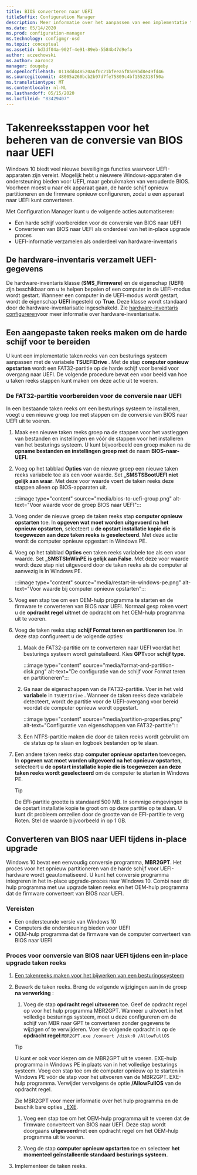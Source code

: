 ```yaml
---
title: BIOS converteren naar UEFI
titleSuffix: Configuration Manager
description: Meer informatie over het aanpassen van een implementatie taken reeks van een besturings systeem om een FAT32-partitie voor te bereiden voor overgang naar UEFI.
ms.date: 05/14/2020
ms.prod: configuration-manager
ms.technology: configmgr-osd
ms.topic: conceptual
ms.assetid: bd3df04a-902f-4e91-89eb-5584b47d9efa
author: aczechowski
ms.author: aaroncz
manager: dougeby
ms.openlocfilehash: 0118dd448520a6f0c21bfeea5f8509bd8e49fd46
ms.sourcegitcommit: 48005a260bcb2b97d7fe75809c4bf1552318f50a
ms.translationtype: MT
ms.contentlocale: nl-NL
ms.lasthandoff: 05/15/2020
ms.locfileid: "83429407"
---
```

# <a name="task-sequence-steps-to-manage-bios-to-uefi-conversion"></a>Takenreeksstappen voor het beheren van de conversie van BIOS naar UEFI

Windows 10 biedt veel nieuwe beveiligings functies waarvoor UEFI-apparaten zijn vereist. Mogelijk hebt u nieuwere Windows-apparaten die ondersteuning bieden voor UEFI, maar gebruikmaken van verouderde BIOS. Voorheen moest u naar elk apparaat gaan, de harde schijf opnieuw partitioneren en de firmware opnieuw configureren, zodat u een apparaat naar UEFI kunt converteren.

Met Configuration Manager kunt u de volgende acties automatiseren:

- Een harde schijf voorbereiden voor de conversie van BIOS naar UEFI
- Converteren van BIOS naar UEFI als onderdeel van het in-place upgrade proces
- UEFI-informatie verzamelen als onderdeel van hardware-inventaris

## <a name="hardware-inventory-collects-uefi-information"></a>De hardware-inventaris verzamelt UEFI-gegevens

De hardware-inventaris klasse (**SMS_Firmware**) en de eigenschap (**UEFI**) zijn beschikbaar om u te helpen bepalen of een computer in de UEFI-modus wordt gestart. Wanneer een computer in de UEFI-modus wordt gestart, wordt de eigenschap **UEFI** ingesteld op **True**. Deze klasse wordt standaard door de hardware-inventarisatie ingeschakeld. Zie [hardware-inventaris configureren](../../core/clients/manage/inventory/configure-hardware-inventory.md)voor meer informatie over hardware-inventarisatie.

## <a name="create-a-custom-task-sequence-to-prepare-the-hard-drive"></a>Een aangepaste taken reeks maken om de harde schijf voor te bereiden

U kunt een implementatie taken reeks van een besturings systeem aanpassen met de variabele **TSUEFIDrive** . Met de stap **computer opnieuw opstarten** wordt een FAT32-partitie op de harde schijf voor bereid voor overgang naar UEFI. De volgende procedure bevat een voor beeld van hoe u taken reeks stappen kunt maken om deze actie uit te voeren.

### <a name="prepare-the-fat32-partition-for-the-conversion-to-uefi"></a>De FAT32-partitie voorbereiden voor de conversie naar UEFI

In een bestaande taken reeks om een besturings systeem te installeren, voegt u een nieuwe groep toe met stappen om de conversie van BIOS naar UEFI uit te voeren.

1. Maak een nieuwe taken reeks groep na de stappen voor het vastleggen van bestanden en instellingen en vóór de stappen voor het installeren van het besturings systeem. U kunt bijvoorbeeld een groep maken na de **opname bestanden en instellingen groep met** de naam **BIOS-naar-UEFI**.

1. Voeg op het tabblad **Opties** van de nieuwe groep een nieuwe taken reeks variabele toe als een voor waarde. Set **_SMSTSBootUEFI niet gelijk aan waar**. Met deze voor waarde voert de taken reeks deze stappen alleen op BIOS-apparaten uit.

    :::image type="content" source="media/bios-to-uefi-group.png" alt-text="Voor waarde voor de groep BIOS naar UEFI":::

1. Voeg onder de nieuwe groep de taken reeks stap **computer opnieuw opstarten** toe. In **opgeven wat moet worden uitgevoerd na het opnieuw opstarten**, selecteert u **de opstart installatie kopie die is toegewezen aan deze taken reeks is geselecteerd**. Met deze actie wordt de computer opnieuw opgestart in Windows PE.

1. Voeg op het tabblad **Opties** een taken reeks variabele toe als een voor waarde. Set **_SMSTSInWinPE is gelijk aan False**. Met deze voor waarde wordt deze stap niet uitgevoerd door de taken reeks als de computer al aanwezig is in Windows PE.

    :::image type="content" source="media/restart-in-windows-pe.png" alt-text="Voor waarde bij computer opnieuw opstarten":::

1. Voeg een stap toe om een OEM-hulp programma te starten en de firmware te converteren van BIOS naar UEFI. Normaal gesp roken voert u de **opdracht regel uit**met de opdracht om het OEM-hulp programma uit te voeren.

1. Voeg de taken reeks stap **schijf Format teren en partitioneren** toe. In deze stap configureert u de volgende opties:

    1. Maak de FAT32-partitie om te converteren naar UEFI voordat het besturings systeem wordt geïnstalleerd. Kies **GPT**voor **schijf type**.

        :::image type="content" source="media/format-and-partition-disk.png" alt-text="De configuratie van de schijf voor Format teren en partitioneren":::

    1. Ga naar de eigenschappen van de FAT32-partitie. Voer in het veld **variabele** in `TSUEFIDrive` . Wanneer de taken reeks deze variabele detecteert, wordt de partitie voor de UEFI-overgang voor bereid voordat de computer opnieuw wordt opgestart.

        :::image type="content" source="media/partition-properties.png" alt-text="Configuratie van eigenschappen van FAT32-partitie":::

    1. Een NTFS-partitie maken die door de taken reeks wordt gebruikt om de status op te slaan en logboek bestanden op te slaan.

1. Een andere taken reeks stap **computer opnieuw opstarten** toevoegen. In **opgeven wat moet worden uitgevoerd na het opnieuw opstarten**, selecteert u **de opstart installatie kopie die is toegewezen aan deze taken reeks wordt geselecteerd** om de computer te starten in Windows PE.

    > [!TIP]
    > De EFI-partitie grootte is standaard 500 MB. In sommige omgevingen is de opstart installatie kopie te groot om op deze partitie op te slaan. U kunt dit probleem omzeilen door de grootte van de EFI-partitie te verg Roten. Stel de waarde bijvoorbeeld in op 1 GB.<!-- SCCMDocs#1024 -->

## <a name="convert-from-bios-to-uefi-during-in-place-upgrade"></a><a name="bkmk_ipu"></a>Converteren van BIOS naar UEFI tijdens in-place upgrade

Windows 10 bevat een eenvoudig conversie programma, **MBR2GPT**. Het proces voor het opnieuw partitioneren van de harde schijf voor UEFI-hardware wordt geautomatiseerd. U kunt het conversie programma integreren in het in-place upgrade-proces naar Windows 10. Combi neer dit hulp programma met uw upgrade taken reeks en het OEM-hulp programma dat de firmware converteert van BIOS naar UEFI.

### <a name="requirements"></a>Vereisten

- Een ondersteunde versie van Windows 10
- Computers die ondersteuning bieden voor UEFI
- OEM-hulp programma dat de firmware van de computer converteert van BIOS naar UEFI

### <a name="process-to-convert-from-bios-to-uefi-during-an-in-place-upgrade-task-sequence"></a>Proces voor conversie van BIOS naar UEFI tijdens een in-place upgrade taken reeks

1. [Een takenreeks maken voor het bijwerken van een besturingssysteem](create-a-task-sequence-to-upgrade-an-operating-system.md)

1. Bewerk de taken reeks. Breng de volgende wijzigingen aan in de groep **na verwerking** :

    1. Voeg de stap **opdracht regel uitvoeren** toe. Geef de opdracht regel op voor het hulp programma MBR2GPT. Wanneer u uitvoert in het volledige besturings systeem, moet u deze configureren om de schijf van MBR naar GPT te converteren zonder gegevens te wijzigen of te verwijderen. Voer de volgende opdracht in op de **opdracht regel**:`MBR2GPT.exe /convert /disk:0 /AllowFullOS`

    > [!TIP]
    > U kunt er ook voor kiezen om de MBR2GPT uit te voeren. EXE-hulp programma in Windows PE in plaats van in het volledige besturings systeem. Voeg een stap toe om de computer opnieuw op te starten in Windows PE vóór de stap voor het uitvoeren van de MBR2GPT. EXE-hulp programma. Verwijder vervolgens de optie **/AllowFullOS** van de opdracht regel.

    Zie MBR2GPT voor meer informatie over het hulp programma en de beschik bare opties [. EXE](https://docs.microsoft.com/windows/deployment/mbr-to-gpt).

    1. Voeg een stap toe om het OEM-hulp programma uit te voeren dat de firmware converteert van BIOS naar UEFI. Deze stap wordt doorgaans **uitgevoerd**met een opdracht regel om het OEM-hulp programma uit te voeren.

    1. Voeg de stap **computer opnieuw opstarten** toe en selecteer **het momenteel geïnstalleerde standaard besturings systeem**.

1. Implementeer de taken reeks.
